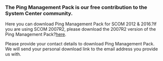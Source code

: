 ### The Ping Management Pack is our free contribution to the System Center community.

Here you can download Ping Management Pack for SCOM 2012 & 2016.?If you are using SCOM 2007R2, please download the 2007R2 version of the Ping Management Pack?[here](https://www.opslogix.com/download-ping-management-pack-2007r2).

Please provide your contact details to download Ping Management Pack. We will send your personal download link to the email address you provide us with.
